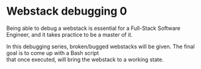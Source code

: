 # Webstack debugging 0

Being able to debug a webstack is essential for a Full-Stack Software Engineer, and it takes practice to be a master of it.

In this debugging series, broken/bugged webstacks will be given. The final goal is to come up with a Bash script  
that once executed, will bring the webstack to a working state.
